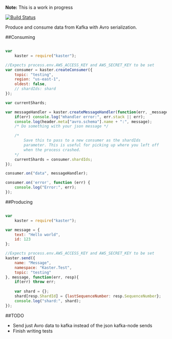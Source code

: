 **Note:** This is a work in progress

[![Build Status](https://travis-ci.org/clippPR/kaster.png)](https://travis-ci.org/clippPR/kaster)

Produce and consume data from Kafka with Avro serialization.


##Consuming

```javascript

var 
    kaster = require("kaster");

//Expects process.env.AWS_ACCESS_KEY and AWS_SECRET_KEY to be set
var consumer = kaster.createConsumer({
    topic: "testing",
    region: "us-east-1",
    oldest: false,
    // shardIds: shard
});

var currentShards;

var messageHandler = kaster.createMessageHandler(function(err, _message, header){
    if(err) console.log("mhandler error:", err.stack || err);
    console.log(header.meta["avro.schema"].name + ":", message);
    /* Do something with your json message */

    /* 
        Save this to pass to a new consumer as the shardIds 
        parameter. This is useful for picking up where you left off
        when the process crashed.
    */
    currentShards = consumer.shardIds;
});

consumer.on("data", messageHandler);

consumer.on('error', function (err) {
    console.log("Error:", err);
});


```

##Producing

```javascript

var 
    kaster = require("kaster");

var message = {
    text: "Hello world",
    id: 123
};

//Expects process.env.AWS_ACCESS_KEY and AWS_SECRET_KEY to be set
kaster.send({
    name: "Message", 
    namespace: "Kaster.Test",
    topic: "testing"
}, message, function(err, resp){
    if(err) throw err;
        
    var shard = {};
    shard[resp.ShardId] = {lastSequenceNumber: resp.SequenceNumber};
    console.log("shard:", shard);
});


```

##TODO

* Send just Avro data to kafka instead of the json kafka-node sends
* Finish writing tests